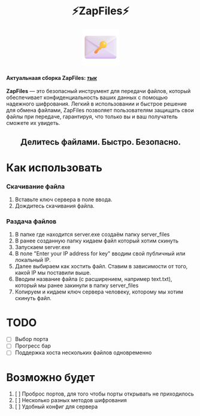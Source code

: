 <div align="center">
  <h1>⚡ZapFiles⚡</h1>
  <img src="assets/ZapFiles-logo.png" alt="ZapFiles Logo" height="100">
</div>



#### Актуальнаая сборка ZapFiles: [*тык*](https://github.com/ahakahacker/ZapFiles/releases/latest)

**ZapFiles** — это безопасный инструмент для передачи файлов, который обеспечивает конфиденциальность ваших данных с помощью надежного шифрования. Легкий в использовании и быстрое решение для обмена файлами, ZapFiles позволяет пользователям защищать свои файлы при передаче, гарантируя, что только вы и ваш получатель сможете их увидеть.

<h2 align="center">Делитесь файлами. Быстро. Безопасно.</h2>

# Как использовать
### Скачивание файла
1. Вставьте ключ сервера в поле ввода.
2. Дождитесь скачивания файла.

### Раздача файлов
1. В папке где находится server.exe создаём папку server_files
2. В ранее созданную папку кидаем файл который хотим скинуть
3. Запускаем server.exe
4. В поле "Enter your IP address for key" вводим свой публичный или локальный IP.
5. Далее выбираем как хостить файл. Ставим в зависимости от того, какой IP мы поставили выше.
6. Вводим название файла (с расширением, например text.txt), который мы ранее закинули в папку server_files
7. Копируем и кидаем ключ сервера человеку, которому мы хотим скинуть файл.

# TODO
- [ ] Выбор порта
- [ ] Прогресс бар
- [ ] Поддержка хоста нескольких файлов одновременно

# Возможно будет
1. [ ] Проброс портов, для того чтобы порты открывать не приходилось
2. [ ] Несколько разных методов шифрования
3. [ ] Удобный конфиг для сервера
